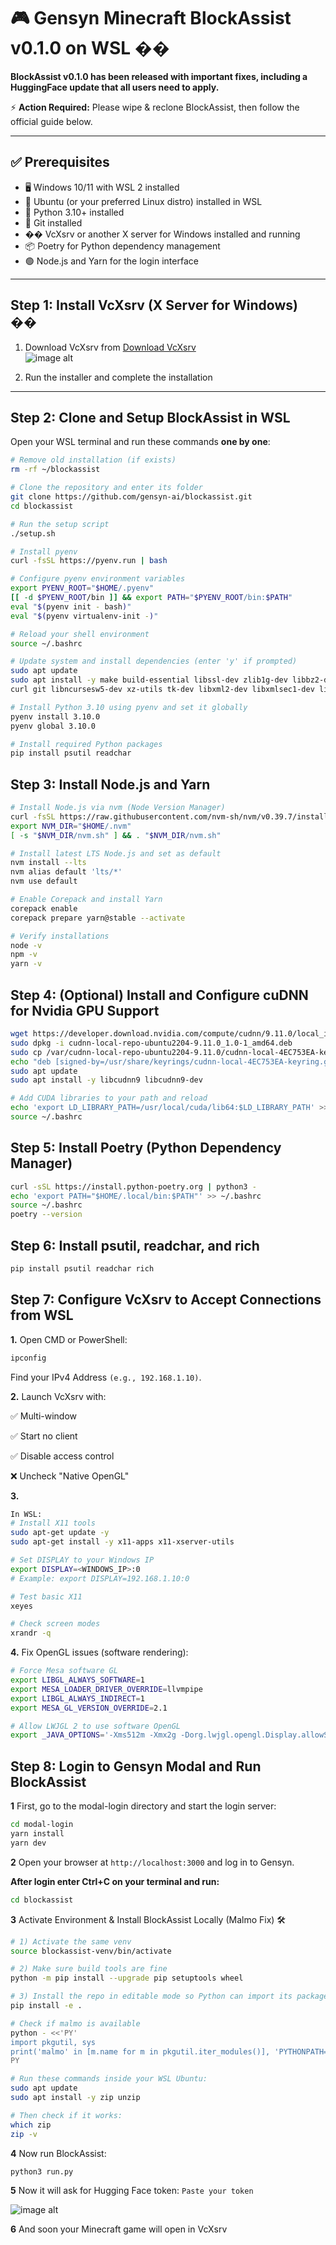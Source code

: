 # 🎮 Gensyn Minecraft BlockAssist v0.1.0 on WSL ��️

**BlockAssist v0.1.0 has been released with important fixes, including a HuggingFace update that all users need to apply.**

⚡️ **Action Required:** Please wipe & reclone BlockAssist, then follow the official guide below.

---

## ✅ Prerequisites

- 🖥️ Windows 10/11 with WSL 2 installed  
- 🐧 Ubuntu (or your preferred Linux distro) installed in WSL  
- 🐍 Python 3.10+ installed  
- 🔧 Git installed  
- ��️ VcXsrv or another X server for Windows installed and running  
- 📦 Poetry for Python dependency management  
- 🟢 Node.js and Yarn for the login interface

---

## Step 1: Install VcXsrv (X Server for Windows) ��️

1. Download VcXsrv from [Download VcXsrv](https://sourceforge.net/projects/vcxsrv/)  
![image alt](https://github.com/gasoline2255/Gensyn-Blockassist-WSL-Guide/blob/d418a853957c0205d967b244e878cce093e85ee2/Screenshot%202025-08-09%20051036.png)

2. Run the installer and complete the installation 

---

## Step 2: Clone and Setup BlockAssist in WSL

Open your WSL terminal and run these commands **one by one**:

```bash
# Remove old installation (if exists)
rm -rf ~/blockassist

# Clone the repository and enter its folder
git clone https://github.com/gensyn-ai/blockassist.git
cd blockassist

# Run the setup script
./setup.sh

# Install pyenv
curl -fsSL https://pyenv.run | bash

# Configure pyenv environment variables
export PYENV_ROOT="$HOME/.pyenv"
[[ -d $PYENV_ROOT/bin ]] && export PATH="$PYENV_ROOT/bin:$PATH"
eval "$(pyenv init - bash)"
eval "$(pyenv virtualenv-init -)"

# Reload your shell environment
source ~/.bashrc

# Update system and install dependencies (enter 'y' if prompted)
sudo apt update
sudo apt install -y make build-essential libssl-dev zlib1g-dev libbz2-dev libreadline-dev libsqlite3-dev \
curl git libncursesw5-dev xz-utils tk-dev libxml2-dev libxmlsec1-dev libffi-dev liblzma-dev

# Install Python 3.10 using pyenv and set it globally
pyenv install 3.10.0
pyenv global 3.10.0

# Install required Python packages
pip install psutil readchar
```

## Step 3: Install Node.js and Yarn

```bash
# Install Node.js via nvm (Node Version Manager)
curl -fsSL https://raw.githubusercontent.com/nvm-sh/nvm/v0.39.7/install.sh | bash
export NVM_DIR="$HOME/.nvm"
[ -s "$NVM_DIR/nvm.sh" ] && . "$NVM_DIR/nvm.sh"

# Install latest LTS Node.js and set as default
nvm install --lts
nvm alias default 'lts/*'
nvm use default

# Enable Corepack and install Yarn
corepack enable
corepack prepare yarn@stable --activate

# Verify installations
node -v
npm -v
yarn -v
```

## Step 4: (Optional) Install and Configure cuDNN for Nvidia GPU Support
```bash
wget https://developer.download.nvidia.com/compute/cudnn/9.11.0/local_installers/cudnn-local-repo-ubuntu2204-9.11.0_1.0-1_amd64.deb
sudo dpkg -i cudnn-local-repo-ubuntu2204-9.11.0_1.0-1_amd64.deb
sudo cp /var/cudnn-local-repo-ubuntu2204-9.11.0/cudnn-local-4EC753EA-keyring.gpg /usr/share/keyrings/
echo "deb [signed-by=/usr/share/keyrings/cudnn-local-4EC753EA-keyring.gpg] file:///var/cudnn-local-repo-ubuntu2204-9.11.0 /" | sudo tee /etc/apt/sources.list.d/cudnn-local.list
sudo apt update
sudo apt install -y libcudnn9 libcudnn9-dev

# Add CUDA libraries to your path and reload
echo 'export LD_LIBRARY_PATH=/usr/local/cuda/lib64:$LD_LIBRARY_PATH' >> ~/.bashrc
source ~/.bashrc
```

## Step 5: Install Poetry (Python Dependency Manager)
```bash
curl -sSL https://install.python-poetry.org | python3 -
echo 'export PATH="$HOME/.local/bin:$PATH"' >> ~/.bashrc
source ~/.bashrc
poetry --version
```

## Step 6: Install psutil, readchar, and rich

```bash
pip install psutil readchar rich
```

## Step 7: Configure VcXsrv to Accept Connections from WSL
**1.** Open CMD or PowerShell:
```bash
ipconfig
```
Find your IPv4 Address `(e.g., 192.168.1.10)`.

**2.** Launch VcXsrv with:

✅ Multi-window

✅ Start no client

✅ Disable access control

❌ Uncheck "Native OpenGL"

**3.**
```bash
In WSL:
# Install X11 tools
sudo apt-get update -y
sudo apt-get install -y x11-apps x11-xserver-utils

# Set DISPLAY to your Windows IP
export DISPLAY=<WINDOWS_IP>:0
# Example: export DISPLAY=192.168.1.10:0

# Test basic X11
xeyes

# Check screen modes
xrandr -q
```

**4.** Fix OpenGL issues (software rendering):
```bash
# Force Mesa software GL
export LIBGL_ALWAYS_SOFTWARE=1
export MESA_LOADER_DRIVER_OVERRIDE=llvmpipe
export LIBGL_ALWAYS_INDIRECT=1
export MESA_GL_VERSION_OVERRIDE=2.1

# Allow LWJGL 2 to use software OpenGL
export _JAVA_OPTIONS='-Xms512m -Xmx2g -Dorg.lwjgl.opengl.Display.allowSoftwareOpenGL=true'
```

## Step 8: Login to Gensyn Modal and Run BlockAssist

**1** First, go to the modal-login directory and start the login server:
```bash
cd modal-login
yarn install
yarn dev
```

**2** Open your browser at `http://localhost:3000` and log in to Gensyn. 

**After login enter Ctrl+C on your terminal and run:**
```bash
cd blockassist
```

**3** Activate Environment & Install BlockAssist Locally (Malmo Fix) 🛠️
```bash
# 1) Activate the same venv
source blockassist-venv/bin/activate

# 2) Make sure build tools are fine
python -m pip install --upgrade pip setuptools wheel

# 3) Install the repo in editable mode so Python can import its packages (including `malmo`)
pip install -e .

# Check if malmo is available
python - <<'PY'
import pkgutil, sys
print('malmo' in [m.name for m in pkgutil.iter_modules()], 'PYTHONPATH=', sys.path[:3])
PY

# Run these commands inside your WSL Ubuntu:
sudo apt update
sudo apt install -y zip unzip

# Then check if it works:
which zip
zip -v
```

**4** Now run BlockAssist:
```bash
python3 run.py
```

**5** Now it will ask for Hugging Face token: `Paste your token`

![image alt](https://github.com/gasoline2255/Gensyn-Blockassist-WSL-Guide/blob/60414bc20fe061df0f35536dd29fc85d0459e285/Screenshot%202025-08-09%20044704.png)

**6** And soon your Minecraft game will open in VcXsrv

